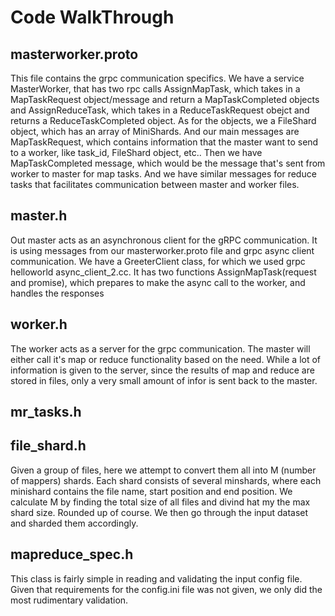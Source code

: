 # Code WalkThrough
## masterworker.proto
This file contains the grpc communication specifics. We have a service MasterWorker, that has two rpc calls AssignMapTask, which takes in a MapTaskRequest object/message and return a MapTaskCompleted objects and AssignReduceTask, which takes in a ReduceTaskRequest obejct and returns a ReduceTaskCompleted object.
As for the objects, we a FileShard object, which has an array of MiniShards. And our main messages are MapTaskRequest, which contains information that the master want to send to a worker, like task_id, FileShard object, etc.. Then we have MapTaskCompleted message, which would be the message that's sent from worker to master for map tasks. And we have similar messages for reduce tasks that facilitates communication between master and worker files.
## master.h
Out master acts as an asynchronous client for the gRPC communication. It is using messages from our masterworker.proto file and grpc async client communication. We have a GreeterClient class, for which we used grpc helloworld async_client_2.cc. It has two functions AssignMapTask(request and promise), which prepares to make the async call to the worker, and handles the responses
## worker.h
The worker acts as a server for the grpc communication. The master will either call it's map or reduce functionality based on the need. While a lot of information is given to the server, since the results of map and reduce are stored in files, only a very small amount of infor is sent back to the master.
## mr_tasks.h
## file_shard.h
Given a group of files, here we attempt to convert them all into M (number of mappers) shards. Each shard consists of several minshards, where each minishard contains the file name, start position and end position. We calculate M by finding the total size of all files and divind hat my the max shard size. Rounded up of course. We then go through the input dataset and sharded them accordingly.
## mapreduce_spec.h
This class is fairly simple in reading and validating the input config file. Given that requirements for the config.ini file was not given, we only did the most rudimentary validation.